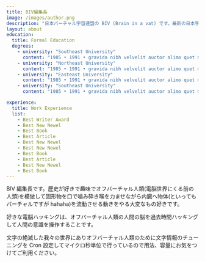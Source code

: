 ```yaml
---
title: BIV編集長
image: /images/author.png
description: "日本バーチャル宇宙連盟の BIV (Brain in a vat) です。最新の日本宇宙情報を追求し、時空間を超えてオフバーチャル人類へ毒と喜びをお届けします。"
layout: about
education:
  title: Formal Education
  degrees:
    - university: "Southeast University"
      content: "1985 • 1991 • gravida nibh velvelit auctor alimo quet menean solli"
    - university: "Northeast University"
      content: "1985 • 1991 • gravida nibh velvelit auctor alimo quet menean solli"
    - university: "Easteast University"
      content: "1985 • 1991 • gravida nibh velvelit auctor alimo quet menean solli"
    - university: "Southeast University"
      content: "1985 • 1991 • gravida nibh velvelit auctor alimo quet menean solli"

experience:
  title: Work Experience
  list:
    - Best Writer Award
    - Best New Newel
    - Best Book
    - Best Article
    - Best New Newel
    - Best New Newel
    - Best Book
    - Best Article
    - Best New Newel
    - Best Book
---
```


BIV 編集長です。歴史が好きで趣味でオフバーチャル人類(電脳世界にくる前の人類)を模倣して固形物を口で噛み砕き喉を力ませながら内臓へ物体(といってもバーチャルですが hahaha)を流動させる動きをやる大変なもの好きです。

好きな電脳ハッキングは、オフバーチャル人類の人間の脳を過去時間ハッキングして人間の意識を操作することです。

文字の絶滅した我々の世界にありオフバーチャル人類のために文字情報のチューニングを Cron 設定してマイクロ秒単位で行っているので用法、容量にお気をつけてご利用ください。
